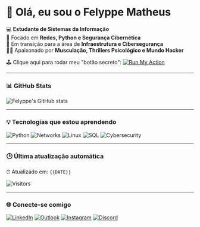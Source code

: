 # 👾 Olá, eu sou o Felyppe Matheus

💻 **Estudante de Sistemas da Informação**  
🔐 Focado em **Redes, Python e Segurança Cibernética**  
🚀 Em transição para a área de **Infraestrutura e Cibersegurança**  
🏋️‍♂️ Apaixonado por **Musculação, Thrillers Psicológico e Mundo Hacker**  

🕹️ Clique aqui para rodar meu "botão secreto":
[![Run My Action](https://img.shields.io/badge/%F0%9F%9A%80-Rodar%20Script-blue?style=for-the-badge)](https://github.com/FelyppeVieira/FelyppeVieira/actions)

---

### 📊 GitHub Stats
![Felyppe's GitHub stats](https://github-readme-stats.vercel.app/api?username=FelyppeVieira&show_icons=true&theme=tokyonight)

---

### 💡 Tecnologias que estou aprendendo
![Python](https://img.shields.io/badge/-Python-3776AB?logo=python&logoColor=white)
![Networks](https://img.shields.io/badge/-Networking-0078D7?logo=cisco&logoColor=white)
![Linux](https://img.shields.io/badge/-Linux-FCC624?logo=linux&logoColor=black)
![SQL](https://img.shields.io/badge/-SQL-336791?logo=postgresql&logoColor=white)
![Cybersecurity](https://img.shields.io/badge/-Cybersecurity-2E8B57?logo=security&logoColor=white)

---

### 🕒 Última atualização automática
⏰ Atualizado em: `{{DATE}}`

![Visitors](https://visitor-badge.laobi.icu/badge?page_id=FelyppeMatheus)

---

### 🌐 Conecte-se comigo

[![LinkedIn](https://img.shields.io/badge/-LinkedIn-0A66C2?logo=linkedin&logoColor=white)](https://www.linkedin.com/in/felyppe-matheus-dos-santos-vieira-1916a81a2?utm_source=share&utm_campaign=share_via&utm_content=profile&utm_medium=android_app)
[![Outlook](https://img.shields.io/badge/-Outlook-0078D4?logo=microsoft-outlook&logoColor=white)](mailto:felyppematheus@hotmail.com)
[![Instagram](https://img.shields.io/badge/-Instagram-E4405F?logo=instagram&logoColor=white)](https://www.instagram.com/felyppe.bergues/)
[![Discord](https://img.shields.io/badge/-Discord-5865F2?logo=discord&logoColor=white)](https://discordapp.com/users/follow.your.ideals)
